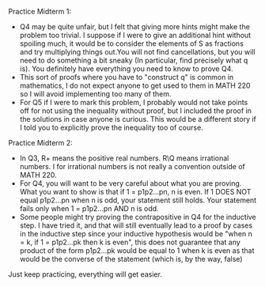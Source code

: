 Practice Midterm 1:
- Q4 may be quite unfair, but I felt that giving more hints might make the problem too trivial. I suppose if I were to give an additional hint without spoiling much, it would be to consider the elements of S as fractions and try multiplying things out.You will not find cancellations, but you will need to do something a bit sneaky (In particular, find precisely what q is). You definitely have everything you need to know to prove Q4.
- This sort of proofs where you have to "construct q" is common in mathematics, I do not expect anyone to get used to them in MATH 220 so I will avoid implementing too many of them.
- For Q5 if I were to mark this problem, I probably would not take points off for not using the inequality without proof, but I included the proof in the solutions in case anyone is curious. This would be a different story if I told you to explicitly prove the inequality too of course.
  
Practice Midterm 2:
- In Q3, R+ means the positive real numbers. R\Q means irrational numbers. I for irrational numbers is not really a convention outside of MATH 220.
- For Q4, you will want to be very careful about what you are proving. What you want to show is that if 1 = p1p2...pn, n is even. If 1 DOES NOT equal p1p2...pn when n is odd, your statement still holds. Your statement fails only when 1 = p1p2...pn AND n is odd.
- Some people might try proving the contrapositive in Q4 for the inductive step. I have tried it, and that will still eventually lead to a proof by cases in the inductive step since your inductive hypothesis would be "when n = k, if 1 = p1p2...pk then k is even", this does not guarantee that any product of the form p1p2...pk would be equal to 1 when k is even as that would be the converse of the statement (which is, by the way, false)

Just keep practicing, everything will get easier.
